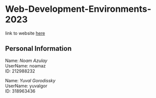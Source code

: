 # Web-Development-Environments-2023

link to website [here](https://yuval-noam.cs.bgu.ac.il/#/)


## Personal Information

Name: *Noam Azulay*       
UserName: noamaz        
ID: 212988232          

Name: *Yuval Gorodissky*       
UserName: yuvalgor        
ID: 318963436         
